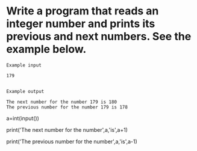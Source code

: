 # Write a program that reads an integer number and prints its previous and next numbers. See the example below.

~~~
Example input

179


Example output

The next number for the number 179 is 180
The previous number for the number 179 is 178

~~~

a=int(input())

print('The next number for the number',a,'is',a+1)

print('The previous number for the number',a,'is',a-1)
